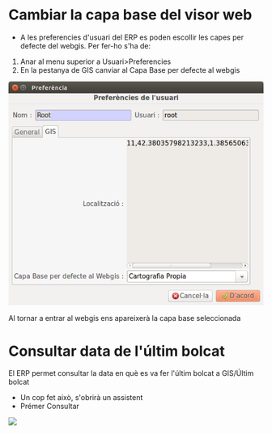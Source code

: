 # Cambiar la capa base del visor web

- A les preferencies d'usuari del ERP es poden escollir les capes per defecte del webgis. Per fer-ho s'ha de:

1. Anar al menu superior a Usuari>Preferencies
2. En la pestanya de GIS canviar al Capa Base per defecte al webgis

![](_static/webgis_capa_base.png)

Al tornar a entrar al webgis ens apareixerà la capa base seleccionada

# Consultar data de l'últim bolcat

El ERP permet consultar la data en què es va fer l'últim bolcat a GIS/Últim bolcat
 
 * Un cop fet això, s'obrirà un assistent
 * Prémer Consultar 

![](_static/ultim.png)
